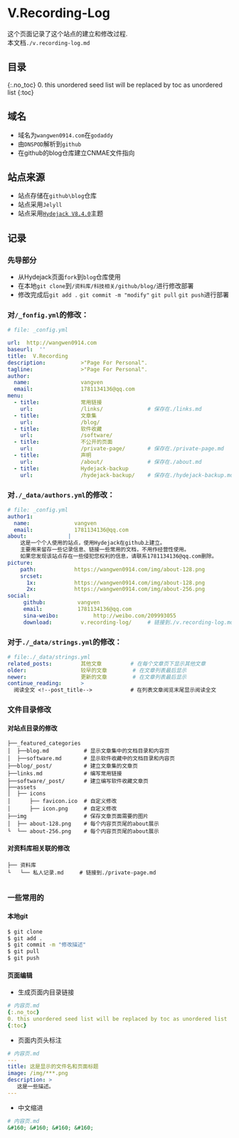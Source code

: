 
# V.Recording-Log

这个页面记录了这个站点的建立和修改过程.  
本文档`./v.recording-log.md`
  
  
## 目录
{:.no_toc}
0. this unordered seed list will be replaced by toc as unordered list
{:toc}


## 域名
* 域名为`wangwen0914.com`在`godaddy`
* 由`DNSPOD`解析到`github`
* 在github的blog仓库建立CNMAE文件指向  

## 站点来源
* 站点存储在`github\blog`仓库
* 站点采用`Jelyll`
* 站点采用[`Hydejack V8.4.0`](http://jekyllthemes.org/themes/hydejack/)主题

## 记录
### 先导部分
* 从Hydejack页面`fork`到`blog`仓库使用
* 在本地`git clone`到`/资料库/科技相关/github/blog/`进行修改部署
* 修改完成后`git add .` `git commit -m "modify"` `git pull` `git push`进行部署

### 对`/_fonfig.yml`的修改： 
~~~yml
# file: _config.yml

url:  http://wangwen0914.com
baseurl:  ''
title:  V.Recording
description:           >"Page For Personal".
tagline:               >"Page For Personal".
author:
  name:                vangven
  email:               1781134136@qq.com
menu:
  - title:             常用链接
    url:               /links/				# 保存在./links.md
  - title:             文章集
    url:               /blog/
  - title:             软件收藏
    url:               /software/
  - title:             不公开的页面
    url:               /private-page/		# 保存在./private-page.md
  - title:             声明
    url:               /about/				# 保存在./about.md
  - title:             Hydejack-backup
    url:               /hydejack-backup/	# 保存在./hydejack-backup.md
~~~


### 对`./_data/authors.yml`的修改： 
~~~yml
# file: _config.yml
author1:
  name:              vangven
  email:             1781134136@qq.com
about:             |
    这是一个个人使用的站点，使用Hydejack在github上建立。
    主要用来留存一些记录信息、链接一些常用的文档，不用作经营性使用。
    如果您发现该站点存在一些侵犯您权利的信息，请联系1781134136@qq.com删除。
picture:
    path:            https://wangwen0914.com/img/about-128.png
    srcset:
      1x:            https://wangwen0914.com/img/about-128.png
      2x:            https://wangwen0914.com/img/about-256.png
social:
     github:          vangven
     email:           1781134136@qq.com
     sina-weibo:           http://weibo.com/209993055
	 download:         v.recording-log/		# 链接到./v.recording-log.md
~~~

### 对于`./_data/strings.yml`的修改：  
~~~yml
# file:./_data/strings.yml
related_posts:         其他文章			# 在每个文章页下显示其他文章
older:                 较早的文章		# 在文章列表最后显示
newer:                 更新的文章		# 在文章列表最后显示
continue_reading:      >
  阅读全文 <!--post_title-->			# 在列表文章阅览末尾显示阅读全文

~~~

### 文件目录修改

#### 对站点目录的修改
~~~
├──_featured_categories
│  ├──blog.md			# 显示文章集中的文档目录和内容页
│  ├──software.md		# 显示软件收藏中的文档目录和内容页
├──blog/_post/			# 建立文章集的文章页
├──links.md				# 编写常用链接
├──software/_post/		# 建立编写软件收藏文章页
├──assets
│  ├── icons
│      ├── favicon.ico	# 自定义修改
│      ├── icon.png		# 自定义修改
├──img					# 保存文章页面需要的图片
│  ├── about-128.png	# 每个内容页页尾的about展示
└  └── about-256.png	# 每个内容页页尾的about展示

~~~


#### 对资料库相关联的修改
~~~
├── 资料库
└	└── 私人记录.md		# 链接到./private-page.md


~~~
  
  
### 一些常用的
#### 本地git
~~~bash
$ git clone
$ git add .
$ git commit -m "修改描述"
$ git pull
$ git push
~~~


#### 页面编辑
* 生成页面内目录链接

~~~yml
# 内容页.md
{:.no_toc}
0. this unordered seed list will be replaced by toc as unordered list
{:toc}
~~~


* 页面内页头标注

~~~yml
# 内容页.md
---
title: 这是显示的文件名和页面标题
image: /img/***.png
description: >
   这是一些描述。
---
~~~

* 中文缩进  

~~~yml
# 内容页.md
&#160; &#160; &#160; &#160;
~~~
